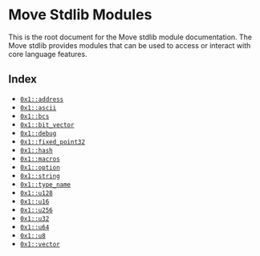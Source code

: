
<a name="@Move_Stdlib_Modules_0"></a>

# Move Stdlib Modules


This is the root document for the Move stdlib module documentation. The Move stdlib provides modules that can be used to access or interact with core language features.


<a name="@Index_1"></a>

## Index


-  [`0x1::address`](address.md#0x1_address)
-  [`0x1::ascii`](ascii.md#0x1_ascii)
-  [`0x1::bcs`](bcs.md#0x1_bcs)
-  [`0x1::bit_vector`](bit_vector.md#0x1_bit_vector)
-  [`0x1::debug`](debug.md#0x1_debug)
-  [`0x1::fixed_point32`](fixed_point32.md#0x1_fixed_point32)
-  [`0x1::hash`](hash.md#0x1_hash)
-  [`0x1::macros`](macros.md#0x1_macros)
-  [`0x1::option`](option.md#0x1_option)
-  [`0x1::string`](string.md#0x1_string)
-  [`0x1::type_name`](type_name.md#0x1_type_name)
-  [`0x1::u128`](u128.md#0x1_u128)
-  [`0x1::u16`](u16.md#0x1_u16)
-  [`0x1::u256`](u256.md#0x1_u256)
-  [`0x1::u32`](u32.md#0x1_u32)
-  [`0x1::u64`](u64.md#0x1_u64)
-  [`0x1::u8`](u8.md#0x1_u8)
-  [`0x1::vector`](vector.md#0x1_vector)


[//]: # ("File containing references which can be used from documentation")
